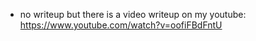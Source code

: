 - no writeup but there is a video writeup on my youtube: https://www.youtube.com/watch?v=oofiFBdFntU

